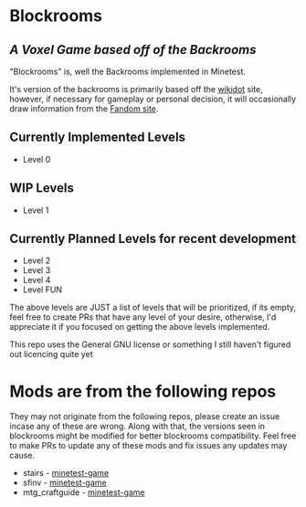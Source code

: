 # Blockrooms
## _A Voxel Game based off of the Backrooms_

"Blockrooms" is, well the Backrooms implemented in Minetest.

It's version of the backrooms is primarily based off the [wikidot](http://backrooms-wiki.wikidot.com) site, however, if necessary for gameplay or personal decision, it will occasionally draw information from the [Fandom site](https://backrooms.fandom.com/wiki/Backrooms_Wiki).



## Currently Implemented Levels
- Level 0

## WIP Levels
- Level 1

## Currently Planned Levels for recent development
- Level 2
- Level 3
- Level 4
- Level FUN

The above levels are JUST a list of levels that will be prioritized, if its empty, feel free to create PRs that have any level of your desire, otherwise, I'd appreciate it if you focused on getting the above levels implemented.

This repo uses the General GNU license or something I still haven't figured out licencing quite yet

# Mods are from the following repos
They may not originate from the following repos, please create an issue incase any of these are wrong. Along with that, the versions seen in blockrooms might be modified for better blockrooms compatibility.
Feel free to make PRs to update any of these mods and fix issues any updates may cause.

- stairs - [minetest-game](https://github.com/minetest/minetest_game)
- sfinv - [minetest-game](https://github.com/minetest/minetest_game)
- mtg_craftguide - [minetest-game](https://github.com/minetest/minetest_game)